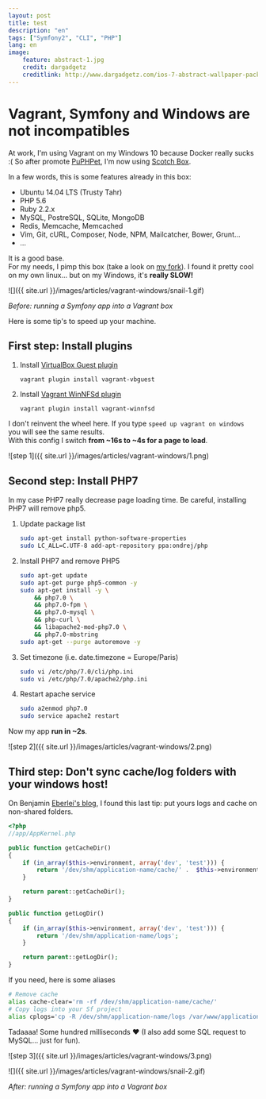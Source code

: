 ```yaml
---
layout: post
title: test
description: "en"
tags: ["Symfony2", "CLI", "PHP"]
lang: en
image:
    feature: abstract-1.jpg
    credit: dargadgetz
    creditlink: http://www.dargadgetz.com/ios-7-abstract-wallpaper-pack-for-iphone-5-and-ipod-touch-retina/
---
```


# Vagrant, Symfony and Windows are not incompatibles

At work, I'm using Vagrant on my Windows 10 because Docker really sucks :(
So after promote [PuPHPet](https://puphpet.com/), I'm now using [Scotch Box](https://box.scotch.io/).

In a few words, this is some features already in this box:

* Ubuntu 14.04 LTS (Trusty Tahr)
* PHP 5.6
* Ruby 2.2.x
* MySQL, PostreSQL, SQLite, MongoDB
* Redis, Memcache, Memcached
* Vim, Git, cURL, Composer, Node, NPM, Mailcatcher, Bower, Grunt...
* ...

It is a good base.  
For my needs, I pimp this box (take a look on [my fork](https://github.com/maxpou/scotch-box)). I found it pretty cool on my own linux... but on my Windows, it's **really SLOW!**

![]({{ site.url }}/images/articles/vagrant-windows/snail-1.gif)

*Before: running a Symfony app into a Vagrant box*

Here is some tip's to speed up your machine.


## First step: Install plugins

1. Install [VirtualBox Guest plugin](https://github.com/dotless-de/vagrant-vbguest)

     ```
     vagrant plugin install vagrant-vbguest
     ```

2. Install [Vagrant WinNFSd plugin](https://github.com/winnfsd/vagrant-winnfsd)

    ```
    vagrant plugin install vagrant-winnfsd
    ```

I don't reinvent the wheel here. If you type `speed up vagrant on windows` you will see the same results.  
With this config I switch **from ~16s to ~4s for a page to load**.

![step 1]({{ site.url }}/images/articles/vagrant-windows/1.png)

## Second step: Install PHP7

In my case PHP7 really decrease page loading time. Be careful, installing PHP7 will remove php5.

1. Update package list

    ```sh
    sudo apt-get install python-software-properties
    sudo LC_ALL=C.UTF-8 add-apt-repository ppa:ondrej/php
    ```

2. Install PHP7 and remove PHP5

    ```sh
    sudo apt-get update
    sudo apt-get purge php5-common -y
    sudo apt-get install -y \
        && php7.0 \
        && php7.0-fpm \
        && php7.0-mysql \
        && php-curl \
        && libapache2-mod-php7.0 \
        && php7.0-mbstring
    sudo apt-get --purge autoremove -y
    ```

3. Set timezone (i.e. date.timezone = Europe/Paris)

    ```sh
    sudo vi /etc/php/7.0/cli/php.ini
    sudo vi /etc/php/7.0/apache2/php.ini
    ```

4. Restart apache service

    ```sh
    sudo a2enmod php7.0
    sudo service apache2 restart
    ```

Now my app **run in ~2s**.

![step 2]({{ site.url }}/images/articles/vagrant-windows/2.png)


## Third step: Don't sync cache/log folders with your windows host!

On Benjamin [Eberlei's blog](http://www.whitewashing.de/2013/08/19/speedup_symfony2_on_vagrant_boxes.html), I found this last tip: put yours logs and cache on non-shared folders.


```php
<?php
//app/AppKernel.php

public function getCacheDir()
{
    if (in_array($this->environment, array('dev', 'test'))) {
        return '/dev/shm/application-name/cache/' .  $this->environment;
    }

    return parent::getCacheDir();
}

public function getLogDir()
{
    if (in_array($this->environment, array('dev', 'test'))) {
        return '/dev/shm/application-name/logs';
    }

    return parent::getLogDir();
}
```

If you need, here is some aliases

```sh
# Remove cache
alias cache-clear='rm -rf /dev/shm/application-name/cache/'
# Copy logs into your Sf project
alias cplogs='cp -R /dev/shm/application-name/logs /var/www/application-name/public/app'
```


Tadaaaa! Some hundred milliseconds ♥ (I also add some SQL request to MySQL... just for fun).

![step 3]({{ site.url }}/images/articles/vagrant-windows/3.png)

![]({{ site.url }}/images/articles/vagrant-windows/snail-2.gif)

*After: running a Symfony app into a Vagrant box*
